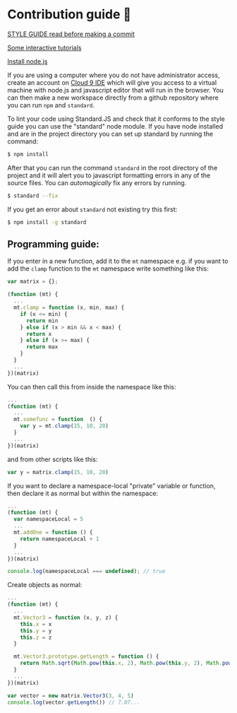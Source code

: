 # Contribution guide :crystal_ball:

[STYLE GUIDE read before making a commit](https://github.com/feross/standard)

[Some interactive tutorials](http://nodeschool.io/#workshoppers)

[Install node.js](https://nodejs.org/en/)

If you are using a computer where you do not have administrator access, create an account on [Cloud 9 IDE](https://c9.io/) which will give you access to a virtual machine with node.js and javascript editor that will run in the browser. You can then make a new workspace directly from a github repository where you can run `npm` and `standard`.

To lint your code using Standard.JS and check that it conforms to the style guide you can use the "standard" node module. If you have node installed and are in the project directory you can set up standard by running the command:

```bash
$ npm install
```

After that you can run the command ```standard``` in the root directory of the project and it will alert you to javascript formatting errors in any of the source files. You can *automagically* fix any errors by running.

```bash
$ standard --fix
```

If you get an error about `standard` not existing try this first:

```bash
$ npm install -g standard
```

Programming guide:
------------------

If you enter in a new function, add it to the ```mt``` namespace e.g. if you want to add the ```clamp``` function to the ```mt``` namespace write something like this:

```javascript
var matrix = {};

(function (mt) {
  ...
  mt.clamp = function (x, min, max) {
    if (x <= min) {
      return min
    } else if (x > min && x < max) {
      return x
    } else if (x >= max) {
      return max
    }
  }
  ...
})(matrix)
```

You can then call this from inside the namespace like this:

```javascript
...
(function (mt) {
  ...
  mt.somefunc = function  () {
    var y = mt.clamp(15, 10, 20)
  }
  ...
})(matrix)
```

and from other scripts like this:

```javascript
var y = matrix.clamp(15, 10, 20)
```

If you want to declare a namespace-local "private" variable or function, then declare it as normal but within the namespace:

```javascript
...
(function (mt) {
  var namespaceLocal = 5
  ...
  mt.addOne = function () {
    return namespaceLocal + 1
  }
  ...
})(matrix)

console.log(namespaceLocal === undefined); // true
```

Create objects as normal:

```javascript
...
(function (mt) {
  ...
  mt.Vector3 = function (x, y, z) {
    this.x = x
    this.y = y
    this.z = z
  }

  mt.Vector3.prototype.getLength = function () {
    return Math.sqrt(Math.pow(this.x, 2), Math.pow(this.y, 2), Math.pow(this.z, 2))
  }
  ...
})(matrix)

var vector = new matrix.Vector3(3, 4, 5)
console.log(vector.getLength()) // 7.07...
```
